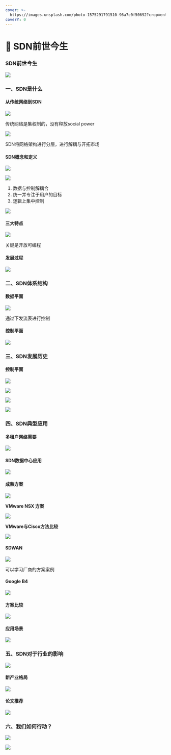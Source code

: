 ```yaml
---
cover: >-
  https://images.unsplash.com/photo-1575291791510-96a7c0f50692?crop=entropy&cs=srgb&fm=jpg&ixid=MnwxOTcwMjR8MHwxfHNlYXJjaHwzfHxzZG58ZW58MHx8fHwxNjQ1OTY5NTE0&ixlib=rb-1.2.1&q=85
coverY: 0
---
```


# 🤩 SDN前世今生

### SDN前世今生

![](<../.gitbook/assets/0 (1)>)

### 一、SDN是什么

#### 从传统网络到SDN

![](<../.gitbook/assets/1 (1) (1)>)

传统网络是集权制的，没有释放social power

![](../.gitbook/assets/2)

SDN将网络架构进行分层，进行解耦与开拓市场

#### SDN概念和定义

![](../.gitbook/assets/3)

![](../.gitbook/assets/4)

1. 数据与控制解耦合
2. 统一并专注于用户的目标
3. 逻辑上集中控制

![](../.gitbook/assets/5)

#### 三大特点

![](../.gitbook/assets/6)

关键是开放可编程

#### 发展过程

![](<../.gitbook/assets/7 (1)>)

### 二、SDN体系结构

#### 数据平面

![](<../.gitbook/assets/8 (1)>)

通过下发流表进行控制

#### 控制平面

![](<../.gitbook/assets/9 (1)>)

### 三、SDN发展历史

#### 控制平面

![](../.gitbook/assets/10)

![](<../.gitbook/assets/11 (1)>)

![](../.gitbook/assets/12)

![](<../.gitbook/assets/13 (1)>)

### 四、SDN典型应用

#### 多租户网络需要

![](../.gitbook/assets/14)

#### SDN数据中心应用

![](<../.gitbook/assets/15 (1)>)

#### 成熟方案

![](../.gitbook/assets/16)

**VMware NSX 方案**

![](../.gitbook/assets/17)

**VMware与Cisco方法比较**

![](<../.gitbook/assets/18 (1)>)

#### SDWAN

![](../.gitbook/assets/19)

可以学习厂商的方案案例

#### Google B4

![](<../.gitbook/assets/20 (1)>)

#### 方案比较

![](<../.gitbook/assets/image (9).png>)



#### 应用场景

![](../.gitbook/assets/image.png)

### 五、SDN对于行业的影响

![](<../.gitbook/assets/image (2).png>)

#### 新产业格局

![](<../.gitbook/assets/image (3).png>)

#### 论文推荐



![](<../.gitbook/assets/image (5).png>)

### 六、我们如何行动？

![](<../.gitbook/assets/image (4).png>)

![](<../.gitbook/assets/image (7).png>)

